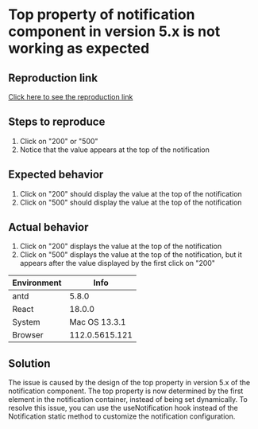 # Top property of notification component in version 5.x is not working as expected

## Reproduction link

[Click here to see the reproduction link](https://codesandbox.io/s/zi-dong-guan-bi-de-yan-shi-antd-5-8-0-forked-4389j5?file=/demo.tsx:66-78)

## Steps to reproduce

1. Click on "200" or "500"
2. Notice that the value appears at the top of the notification

## Expected behavior

1. Click on "200" should display the value at the top of the notification
2. Click on "500" should display the value at the top of the notification

## Actual behavior

1. Click on "200" displays the value at the top of the notification
2. Click on "500" displays the value at the top of the notification, but it appears after the value displayed by the first click on "200"

| Environment | Info           |
| ----------- | -------------- |
| antd        | 5.8.0          |
| React       | 18.0.0         |
| System      | Mac OS 13.3.1  |
| Browser     | 112.0.5615.121 |

## Solution

The issue is caused by the design of the top property in version 5.x of the notification component. The top property is now determined by the first element in the notification container, instead of being set dynamically. To resolve this issue, you can use the useNotification hook instead of the Notification static method to customize the notification configuration.
